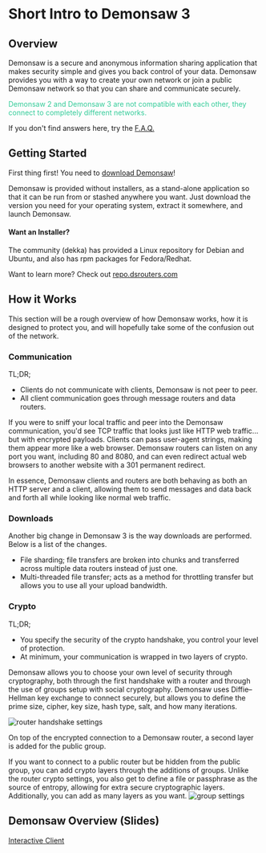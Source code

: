 # Short Intro to Demonsaw 3

## Overview

Demonsaw is a secure and anonymous information sharing application that makes security simple and gives you back control of your data. Demonsaw provides you with a way to create your own network or join a public Demonsaw network so that you can share and communicate securely.

<p style="color:#33CC99;">Demonsaw 2 and Demonsaw 3 are not compatible with each other, they connect to completely different networks.</p>

If you don't find answers here, try the [F.A.Q.](https://docs.demonsaw.com/FAQ/)

## Getting Started

First thing first! You need to [download Demonsaw](https://demonsaw.com/)!

Demonsaw is provided without installers, as a stand-alone application so that it can be run from or stashed anywhere you want. Just download the version you need for your operating system, extract it somewhere, and launch Demonsaw.

#### Want an Installer?

The community (dekka) has provided a Linux repository for Debian and Ubuntu, and also has rpm packages for Fedora/Redhat.

Want to learn more? Check out [repo.dsrouters.com](https://repo.dsrouters.com/)

## How it Works

This section will be a rough overview of how Demonsaw works, how it is designed to protect you, and will hopefully take some of the confusion out of the network.

### Communication

TL;DR;

* Clients do not communicate with clients, Demonsaw is not peer to peer. 
* All client communication goes through message routers and data routers.

If you were to sniff your local traffic and peer into the Demonsaw communication, you'd see TCP traffic that looks just like HTTP web traffic... but with encrypted payloads. Clients can pass user-agent strings, making them appear more like a web browser. Demonsaw routers can listen on any port you want, including 80 and 8080, and can even redirect actual web browsers to another website with a 301 permanent redirect.

In essence, Demonsaw clients and routers are both behaving as both an HTTP server and a client, allowing them to send messages and data back and forth all while looking like normal web traffic.


### Downloads
Another big change in Demonsaw 3 is the way downloads are performed. Below is a list of the changes.

* File sharding; file transfers are broken into chunks and transferred across multiple data routers instead of just one.
* Multi-threaded file transfer; acts as a method for throttling transfer but allows you to use all your upload bandwidth.


### Crypto

TL;DR;

* You specify the security of the crypto handshake, you control your level of protection.
* At minimum, your communication is wrapped in two layers of crypto.

<!-- <p style="color:red;font-weight:bold;">More details are needed from Eijah</p> -->
Demonsaw allows you to choose your own level of security through cryptography, both through the first handshake with a router and through the use of groups setup with social cryptography. Demonsaw uses Diffie–Hellman key exchange to connect securely, but allows you to define the prime size, cipher, key size, hash type, salt, and how many iterations.

![router handshake settings](../img/screenshots/routerhandshake.png)

On top of the encrypted connection to a Demonsaw router, a second layer is added for the public group.

If you want to connect to a public router but be hidden from the public group, you can add crypto layers through the additions of groups. Unlike the router crypto settings, you also get to define a file or passphrase as the source of entropy, allowing for extra secure cryptographic layers. Additionally, you can add as many layers as you want.
![group settings](../img/screenshots/GroupSettings2.png)


## Demonsaw Overview (Slides)

<script async class="speakerdeck-embed" data-id="9b96353422ec4dc988a6e0f26c28c437" data-ratio="1.33333333333333" src="//speakerdeck.com/assets/embed.js"></script>
<!--
<iframe width="100%" height="480px" frameborder="no" scrolling="no" class="embed-responsive embed-responsive-16by9" src="net-diagram.html" style="background-color:transparent;border:0;"></iframe>
-->

[Interactive Client](../client/interactive_image.html)